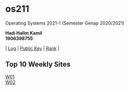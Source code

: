 # os211
Operating Systems 2021-1 (Semester Genap 2020/2021)

**Hadi Halim Kamil**  
**1906398755**

| [Log](/TXT/mylog.txt) | [Public Key](/TXT/mypubkey.txt) | [Rank](/TXT/myrank.txt) |

## Top 10 Weekly Sites
[W01](https://hadihalimm.github.io/os211/W01/)  
[W02](https://hadihalimm.github.io/os211/W02/)
